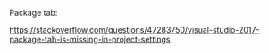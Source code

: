 Package tab:

https://stackoverflow.com/questions/47283750/visual-studio-2017-package-tab-is-missing-in-project-settings